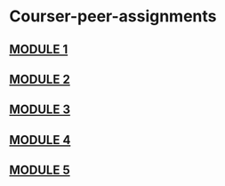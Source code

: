 # Courser-peer-assignments
## [MODULE 1](https://narikodanhridul.github.io/Coursera-peerGraded-assignments/module-3%20peer%20assignment/index.html)
## [MODULE 2](https://narikodanhridul.github.io/Coursera-peerGraded-assignments/module-3%20peer%20assignment/index.html)
## [MODULE 3](https://narikodanhridul.github.io/Coursera-peerGraded-assignments/module-3%20peer%20assignment/index.html)
## [MODULE 4](https://narikodanhridul.github.io/Coursera-peerGraded-assignments/module-3%20peer%20assignment/index.html)
## [MODULE 5](https://narikodanhridul.github.io/Coursera-peerGraded-assignments/module-3%20peer%20assignment/index.html)
